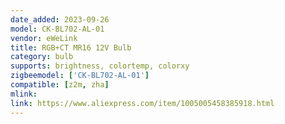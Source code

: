 ```yaml
---
date_added: 2023-09-26
model: CK-BL702-AL-01
vendor: eWeLink
title: RGB+CT MR16 12V Bulb
category: bulb
supports: brightness, colortemp, colorxy
zigbeemodel: ['CK-BL702-AL-01']
compatible: [z2m, zha]
mlink: 
link: https://www.aliexpress.com/item/1005005458385918.html
---
```

